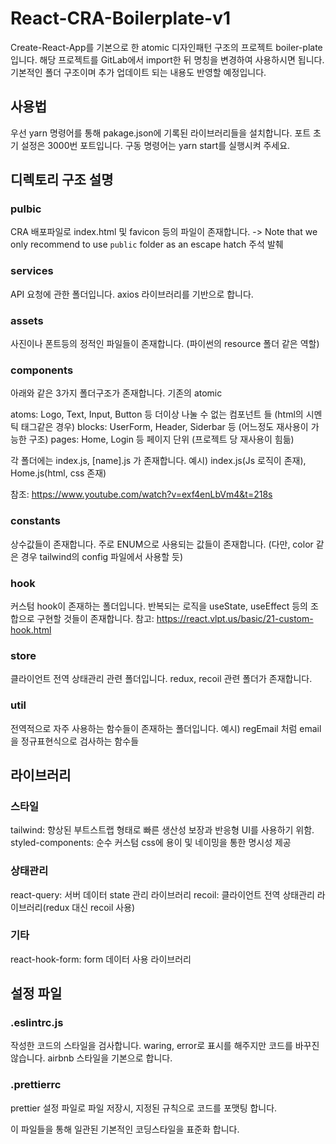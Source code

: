# React-CRA-Boilerplate-v1

Create-React-App를 기본으로 한 atomic 디자인패턴 구조의 프로젝트 boiler-plate입니다.
해당 프로젝트를 GitLab에서 import한 뒤 명칭을 변경하여 사용하시면 됩니다.
기본적인 폴더 구조이며 추가 업데이트 되는 내용도 반영할 예정입니다.

## 사용법

우선 yarn 명령어를 통해 pakage.json에 기록된 라이브러리들을 설치합니다.
포트 초기 설정은 3000번 포트입니다.
구동 명령어는 yarn start를 실행시켜 주세요.

## 디렉토리 구조 설명

### pulbic

CRA 배포파일로 index.html 및 favicon 등의 파일이 존재합니다.
-> Note that we only recommend to use `public` folder as an escape hatch 주석 발췌

### services

API 요청에 관한 폴더입니다. axios 라이브러리를 기반으로 합니다.

### assets

사진이나 폰트등의 정적인 파일들이 존재합니다.
(파이썬의 resource 폴더 같은 역할)

### components

아래와 같은 3가지 폴더구조가 존재합니다. 기존의 atomic

atoms: Logo, Text, Input, Button 등 더이상 나눌 수 없는 컴포넌트 들 (html의 시멘틱 태그같은 경우)
blocks: UserForm, Header, Siderbar 등 (어느정도 재사용이 가능한 구조)
pages: Home, Login 등 페이지 단위 (프로젝트 당 재사용이 힘듦)

각 폴더에는 index.js, [name].js 가 존재합니다.
예시) index.js(Js 로직이 존재), Home.js(html, css 존재)

참조: https://www.youtube.com/watch?v=exf4enLbVm4&t=218s

### constants

상수값들이 존재합니다. 주로 ENUM으로 사용되는 값들이 존재합니다.
(다만, color 같은 경우 tailwind의 config 파일에서 사용할 듯)

### hook

커스텀 hook이 존재하는 폴더입니다. 반복되는 로직을 useState, useEffect 등의 조합으로 구현할 것들이 존재합니다.
참고: https://react.vlpt.us/basic/21-custom-hook.html

### store

클라이언트 전역 상태관리 관련 폴더입니다. redux, recoil 관련 폴더가 존재합니다.

### util

전역적으로 자주 사용하는 함수들이 존재하는 폴더입니다.
예시) regEmail 처럼 email을 정규표현식으로 검사하는 함수들

## 라이브러리

### 스타일

tailwind: 향상된 부트스트랩 형태로 빠른 생산성 보장과 반응형 UI를 사용하기 위함.
styled-components: 순수 커스텀 css에 용이 및 네이밍을 통한 명시성 제공

### 상태관리

react-query: 서버 데이터 state 관리 라이브러리
recoil: 클라이언트 전역 상태관리 라이브러리(redux 대신 recoil 사용)


### 기타

react-hook-form: form 데이터 사용 라이브러리


## 설정 파일

### .eslintrc.js
작성한 코드의 스타일을 검사합니다. waring, error로 표시를 해주지만 코드를 바꾸진 않습니다. airbnb 스타일을 기본으로 합니다.

### .prettierrc
prettier 설정 파일로 파일 저장시, 지정된 규칙으로 코드를 포맷팅 합니다. 

이 파일들을 통해 일관된 기본적인 코딩스타일을 표준화 합니다.

